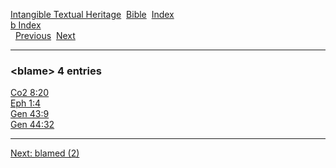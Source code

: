 [Intangible Textual Heritage](../../index)  [Bible](../index) 
[Index](index)   
[b Index](_b_)  
  [Previous](c01480)  [Next](c01482) 

------------------------------------------------------------------------

### &lt;blame&gt; 4 entries

[Co2 8:20](../kjv/co2008.htm#020)  
[Eph 1:4](../kjv/eph001.htm#004)  
[Gen 43:9](../kjv/gen043.htm#009)  
[Gen 44:32](../kjv/gen044.htm#032)  

------------------------------------------------------------------------

[Next: blamed (2)](c01482)
